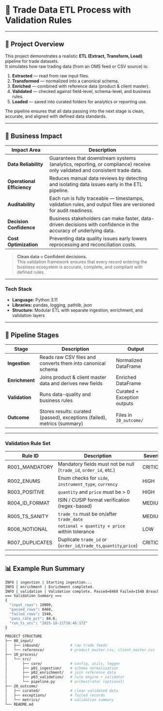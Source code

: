 # 🧩 Trade Data ETL Process with Validation Rules 


---

## 🧭 Project Overview

This project demonstrates a realistic **ETL (Extract, Transform, Load)** pipeline for trade datasets.  
It simulates how raw trading data (from an OMS feed or CSV source) is:

1. **Extracted** — read from raw input files.  
2. **Transformed** — normalized into a canonical schema.  
3. **Enriched** — combined with reference data (product & client master).  
4. **Validated** — checked against field-level, schema-level, and business rules.  
5. **Loaded** — saved into curated folders for analytics or reporting use.

The pipeline ensures that all data passing into the next stage is clean, accurate, and aligned with defined data standards.

---

## 🧾 Business Impact

| Impact Area | Description |
|--------------|-------------|
| **Data Reliability** | Guarantees that downstream systems (analytics, reporting, or compliance) receive only validated and consistent trade data. |
| **Operational Efficiency** | Reduces manual data reviews by detecting and isolating data issues early in the ETL pipeline. |
| **Auditability** | Each run is fully traceable — timestamps, validation rules, and output files are versioned for audit readiness. |
| **Decision Confidence** | Business stakeholders can make faster, data-driven decisions with confidence in the accuracy of underlying data. |
| **Cost Optimization** | Preventing data quality issues early lowers reprocessing and reconciliation costs. |

> **Clean data = Confident decisions.**  
> This validation framework ensures that every record entering the business ecosystem is accurate, complete, and compliant with defined rules.



---


### Tech Stack
- **Language:** Python 3.11  
- **Libraries:** pandas, logging, pathlib, json  
- **Structure:** Modular ETL with separate ingestion, enrichment, and validation layers  

---

## 🧩 Pipeline Stages

| Stage | Description | Output |
|--------|--------------|---------|
| **Ingestion** | Reads raw CSV files and converts them into canonical schema | Normalized DataFrame |
| **Enrichment** | Joins product & client master data and derives new fields | Enriched DataFrame |
| **Validation** | Runs data-quality and business rules | Curated + Exception outputs |
| **Outcome** | Stores results: curated (passed), exceptions (failed), metrics (summary) | Files in `20_outcome/` |

---

### Validation Rule Set 

| Rule ID            | Description                                                       | Severity  |
|--------------------|-------------------------------------------------------------------|-----------|
| R001_MANDATORY     | Mandatory fields must not be null (`trade_id`, `order_id`, etc.) | CRITICAL  |
| R002_ENUMS         | Enum checks for `side`, `instrument_type`, `currency`            | HIGH      |
| R003_POSITIVE      | `quantity` and `price` must be > 0                               | HIGH      |
| R004_ID_FORMAT     | ISIN / CUSIP format verification (regex-based)                   | MEDIUM    |
| R005_TS_SANITY     | `trade_ts` must be on/after `trade_date`                         | MEDIUM    |
| R006_NOTIONAL      | `notional ≈ quantity × price` within tolerance                   | LOW       |
| R007_DUPLICATES    | Duplicate `trade_id` or (`order_id`,`trade_ts`,`quantity`,`price`)| CRITICAL |


---

## 📊 Example Run Summary

```bash
INFO | ingestion | Starting ingestion...
INFO | enrichment | Enrichment completed.
INFO | validation | Validation complete. Passed=8460 Failed=1540 Breaches=1566
=== Validation Summary ===
{
  "input_rows": 10000,
  "passed_rows": 8460,
  "failed_rows": 1540,
  "pass_rate_pct": 84.6,
  "run_ts_utc": "2025-10-21T16:46:17Z"
}

PROJECT STRUCTURE
├── 00_input/
│   ├── inbound/              # raw trade feeds
│   └── reference/            # product_master.csv, client_master.csv
├── 10_process/
│   └── src/
│       ├── core/             # config, utils, logger
│       ├── p01_ingestion/    # schema normalization
│       ├── p02_enrichment/   # join reference data
│       ├── p03_validation/   # rule engine + validator
│       └── pipeline.py       # orchestrator (optional)
├── 20_outcome/
│   ├── curated/              # clean validated data
│   ├── exceptions/           # failed records
│   └── metrics/              # validation summary
└── README.md
